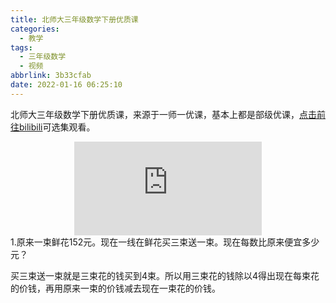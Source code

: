 ```yaml
---
title: 北师大三年级数学下册优质课
categories:
  - 教学
tags:
  - 三年级数学
  - 视频
abbrlink: 3b33cfab
date: 2022-01-16 06:25:10
---
```


北师大三年级数学下册优质课，来源于一师一优课，基本上都是部级优课，[点击前往bilibili](https://www.bilibili.com/video/BV1TP4y177xe/)可选集观看。 

<div align=center class="aspect-ratio">
    <iframe src="https://player.bilibili.com/player.html?aid=893246164&&page=1&as_wide=1&high_quality=1&danmaku=0" 
    scrolling="no" 
    border="0" 
    frameborder="no" 
    framespacing="0" 
    high_quality=1
    danmaku=1 
    allowfullscreen="true"> 
    </iframe>
</div>
1.原来一束鲜花152元。现在一线在鲜花买三束送一束。现在每数比原来便宜多少元？

买三束送一束就是三束花的钱买到4束。所以用三束花的钱除以4得出现在每束花的价钱，再用原来一束的价钱减去现在一束花的价钱。
